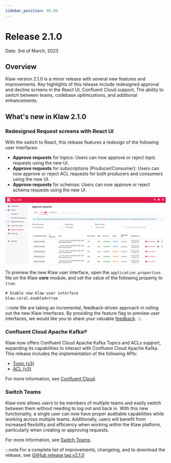 ```yaml
---
sidebar_position: 99.96
---
```


# Release 2.1.0

Date: 3rd of March, 2023

## Overview

Klaw version 2.1.0 is a minor release with several new features and
improvements. Key highlights of this release include redesigned approval
and decline screens in the React UI, Confluent Cloud support, The
ability to switch between teams, codebase optimizations, and additional
enhancements.

## What's new in Klaw 2.1.0

### Redesigned Request screens with React UI

With the switch to React, this release features a redesign of the
following user interfaces:

- **Approve requests** for topics: Users can now approve or
  reject topic requests using the new UI.
- **Approve requests** for subscriptions (Producer/Consumer):
  Users can now approve or reject ACL requests for both producers and
  consumers using the new UI.
- **Approve requests** for schemas: Users can now approve or
  reject schema requests using the new UI.

![image](../../static/images/ApprovalRequestTopic-react.png)

To preview the new Klaw user interface, open the
`application.properties` file on the Klaw **core** module, and set the
value of the following property to `true`:

    # Enable new Klaw user interface
    klaw.coral.enabled=true

:::note
We are taking an incremental, feedback-driven approach in rolling out
the new Klaw interfaces. By providing the feature flag to preview user
interfaces, we would like you to share your valuable
[feedback](https://github.com/aiven/klaw/issues/new?assignees=&labels=&template=03_feature.md).
:::

### Confluent Cloud Apache Kafka®

Klaw now offers Confluent Cloud Apache Kafka Topics and ACLs support, expanding
its capabilities to interact with Confluent Cloud Apache Kafka. This release
includes the implementation of the following APIs:

- [Topic
  (v3)](<https://docs.confluent.io/cloud/current/api.html#tag/Topic-(v3)>)
- [ACL
  (v3)](<https://docs.confluent.io/cloud/current/api.html#tag/ACL-(v3)>)

For more information, see [Confluent
Cloud](../../docs/cluster-connectivity-setup/confluent-cloud-kafka-cluster-ssl-protocol).

### Switch Teams

Klaw now allows users to be members of multiple teams and easily switch
between them without needing to log out and back in. With this new
functionality, a single user can now have proper auditable capabilities
while working across multiple teams. Additionally, users will benefit
from increased flexibility and efficiency when working within the Klaw
platform, particularly when creating or approving requests.

For more information, see [Switch
Teams](../../docs/user-team-management/teams/switch-teams).

:::note
For a complete list of improvements, changelog, and to download the
release, see [GitHub release tag v2.1.0](https://github.com/aiven/klaw/releases/tag/v2.1.0)
